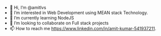 - 👋 Hi, I’m @amitlvs
- 👀 I’m interested in Web Development using MEAN stack Technology.
- 🌱 I’m currently learning NodeJS
- 💞️ I’m looking to collaborate on Full stack projects
- 📫 How to reach me https://www.linkedin.com/in/amit-kumar-541937211.

<!---
amitlvs/amitlvs is a ✨ special ✨ repository because its `README.md` (this file) appears on your GitHub profile.
You can click the Preview link to take a look at your changes.
--->

